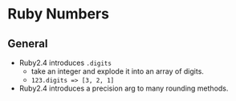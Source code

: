 # Ruby Numbers

## General

* Ruby2.4 introduces `.digits`
  * take an integer and explode it into an array of digits.
  * `123.digits => [3, 2, 1]`
* Ruby2.4 introduces a precision arg to many rounding methods.
